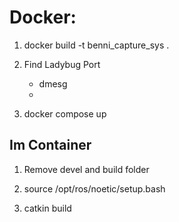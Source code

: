 # Docker:

1) docker build -t benni_capture_sys .

2) Find Ladybug Port
    - dmesg
    - 

2) docker compose up

## Im Container

1) Remove devel and build folder

1) source /opt/ros/noetic/setup.bash

2) catkin build
